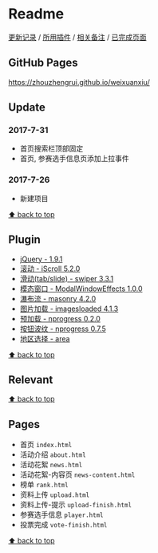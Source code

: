 # Readme

[更新记录](#update) / [所用插件](#plugin) / [相关备注](#relevant) / [已完成页面](#pages)

## GitHub Pages

<https://zhouzhengrui.github.io/weixuanxiu/>

## Update

### 2017-7-31

- 首页搜索栏顶部固定
- 首页, 参赛选手信息页添加上拉事件

### 2017-7-26

- 新建项目

[⬆ back to top](#readme)

## Plugin

- [jQuery - 1.9.1](http://jquery.com/)
- [滚动 - iScroll 5.2.0](https://github.com/cubiq/iscroll)
- [滑动(tab/slide) - swiper 3.3.1](http://idangero.us/swiper/)
- [模态窗口 - ModalWindowEffects 1.0.0](https://github.com/codrops/ModalWindowEffects)
- [瀑布流 - masonry 4.2.0](https://github.com/desandro/masonry)
- [图片加载 - imagesloaded 4.1.3](https://github.com/desandro/imagesloaded)
- [预加载 - nprogress 0.2.0](https://github.com/rstacruz/nprogress)
- [按钮波纹 - nprogress 0.7.5](https://github.com/fians/Waves)
- [地区选择 - area](http://)

[⬆ back to top](#readme)

## Relevant

[⬆ back to top](#readme)

## Pages

- 首页 `index.html`
- 活动介绍 `about.html`
- 活动花絮 `news.html`
- 活动花絮-内容页 `news-content.html`
- 榜单 `rank.html`
- 资料上传 `upload.html`
- 资料上传-提示 `upload-finish.html`
- 参赛选手信息 `player.html`
- 投票完成 `vote-finish.html`

[⬆ back to top](#readme)
